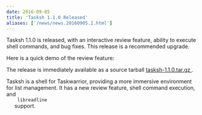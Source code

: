 ```yaml
---
date: 2016-09-05
title: 'Tasksh 1.1.0 Released'
aliases: ['/news/news.20160905.2.html']
---
```

<div class="col-md-8 main">
 <div class="row">
  <p>
   Tasksh 1.1.0 is released, with an interactive review feature, ability
            to execute shell commands, and bug fixes.
            This release is a recommended upgrade.
  </p>
  <p>
   Here is a quick demo of the review feature:
  </p>
  <p>
   <script async="" id="asciicast-84844" src="https://asciinema.org/a/84844.js" type="text/javascript">
   </script>
  </p>
  <p>
   The release is immediately available as a source tarball
   <a href="http://taskwarrior.org/download/tasksh-latest.tar.gz">
    tasksh-1.1.0.tar.gz
   </a>
   .
  </p>
  <p>
   Tasksh is a shell for Taskwarrior, providing a more immersive
            environment for list management. It has a new review feature,
            shell command execution, and
   <code>
    libreadline
   </code>
   support.
  </p>
  <br/>
  <br/>
 </div>
</div>

